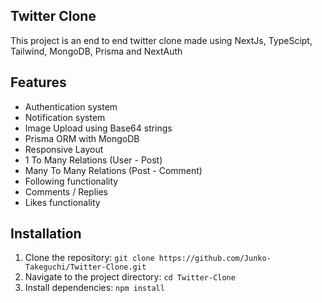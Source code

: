 ## Twitter Clone

This project is an end to end twitter clone made using NextJs, TypeScipt, Tailwind, MongoDB, Prisma and NextAuth

## Features

- Authentication system
- Notification system
- Image Upload using Base64 strings
- Prisma ORM with MongoDB
- Responsive Layout
- 1 To Many Relations (User - Post)
- Many To Many Relations (Post - Comment)
- Following functionality
- Comments / Replies
- Likes functionality

## Installation


1. Clone the repository: `git clone https://github.com/Junko-Takeguchi/Twitter-Clone.git`
2. Navigate to the project directory: `cd Twitter-Clone`
3. Install dependencies: `npm install`

